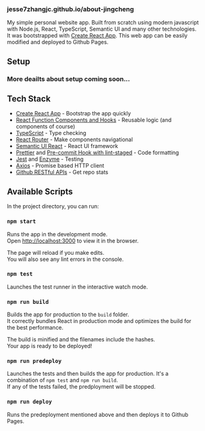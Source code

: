 ### jesse7zhangjc.github.io/about-jingcheng

My simple personal website app. Built from scratch using modern javascript with Node.js, React, TypeScript, Semantic UI and many other technologies. It was bootstrapped with [Create React App](https://github.com/facebook/create-react-app). This web app can be easily modified and deployed to Github Pages.

## Setup

### More deailts about setup coming soon...

## Tech Stack

- [Create React App](https://github.com/facebook/create-react-app) - Bootstrap the app quickly
- [React Function Components and Hooks](https://reactjs.org/docs/hooks-state.html#hooks-and-function-components) - Reusable logic (and components of course)
- [TypeScript](https://www.typescriptlang.org/) - Type checking
- [React Router](https://reactrouter.com/) - Make components navigational
- [Semantic UI React](https://react.semantic-ui.com/) - React UI framework
- [Prettier](https://prettier.io/) and [Pre-commit Hook with lint-staged](https://prettier.io/docs/en/precommit.html#option-1-lint-stagedhttpsgithubcomokonetlint-staged) - Code formatting
- [Jest](https://jestjs.io/) and [Enzyme](https://enzymejs.github.io/enzyme/) - Testing
- [Axios](https://github.com/axios/axios) - Promise based HTTP client
- [Github RESTful APIs](https://docs.github.com/en/rest/reference/repos#get-a-repository) - Get repo stats

## Available Scripts

In the project directory, you can run:

### `npm start`

Runs the app in the development mode.<br />
Open [http://localhost:3000](http://localhost:3000) to view it in the browser.

The page will reload if you make edits.<br />
You will also see any lint errors in the console.

### `npm test`

Launches the test runner in the interactive watch mode.<br />

### `npm run build`

Builds the app for production to the `build` folder.<br />
It correctly bundles React in production mode and optimizes the build for the best performance.

The build is minified and the filenames include the hashes.<br />
Your app is ready to be deployed!

### `npm run predeploy`

Launches the tests and then builds the app for production. It's a combination of `npm test` and `npm run build`.<br />
If any of the tests failed, the predployment will be stopped.

### `npm run deploy`

Runs the predeployment mentioned above and then deploys it to Github Pages.
